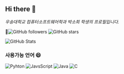 ## Hi there 👋
*우송대학교 컴퓨터소프트웨어학과 박소희 학생의 프로필입니다.*

🖤![GitHub followers](https://img.shields.io/github/followers/soheev030?style=social)
![GitHub stars](https://img.shields.io/github/stars/soheev030?style=social)

![GitHub Stats](https://github-readme-stats.vercel.app/api?username=soheev030&show_icons=true&theme=radical)

### 사용가능 언어 :smile:
![Pyhton](https://img.shields.io/badge/python-3.9-blue)
![JavsScript](https://img.shields.io/badge/JavsScript-E5s-yellow)
![Java](https://img.shields.io/badge/Java-11-red)
![C](https://img.shields.io/badge/C-23-green)
